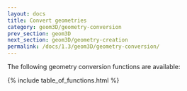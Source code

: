 ```yaml
---
layout: docs
title: Convert geometries
category: geom3D/geometry-conversion
prev_section: geom3D
next_section: geom3D/geometry-creation
permalink: /docs/1.3/geom3D/geometry-conversion/
---
```


The following geometry conversion functions are available:

{% include table_of_functions.html %}
